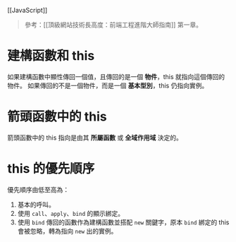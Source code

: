 [[JavaScript]]

> 參考：[[頂級網站技術長高度：前端工程進階大師指南]] 第一章。

# 建構函數和 this
如果建構函數中顯性傳回一個值，且傳回的是一個 **物件**，this 就指向這個傳回的物件。
如果傳回的不是一個物件，而是一個 **基本型別**，this 仍指向實例。

# 箭頭函數中的 this
箭頭函數中的 this 指向是由其 **所屬函數** 或 **全域作用域** 決定的。

# this 的優先順序
優先順序由低至高為：
1. 基本的呼叫。
2. 使用 `call`、`apply`、`bind` 的顯示綁定。
3. 使用 `bind` 傳回的函數作為建構函數並搭配 `new` 關鍵字，原本 `bind` 綁定的 this 會被忽略，轉為指向 `new` 出的實例。



